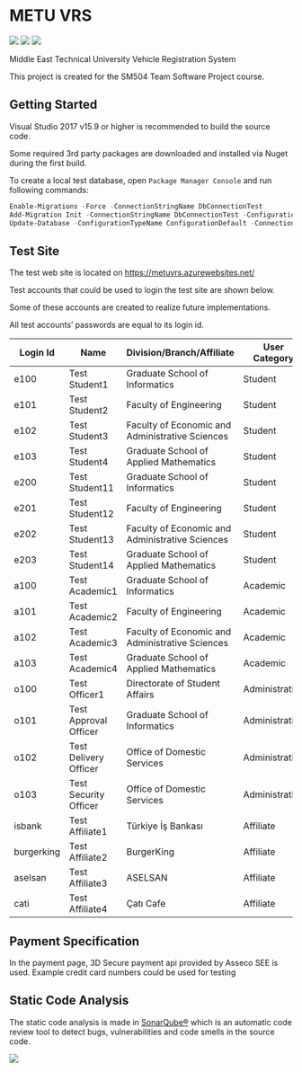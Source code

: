 ﻿# METU VRS
![](https://sonarcloud.io/api/project_badges/measure?project=alatas_METUVRS&metric=sqale_rating) ![](https://sonarcloud.io/api/project_badges/measure?project=alatas_METUVRS&metric=ncloc) ![](https://sonarcloud.io/api/project_badges/measure?project=alatas_METUVRS&metric=coverage)

Middle East Technical University Vehicle Registration System

This project is created for the SM504 Team Software Project course.

## Getting Started
Visual Studio 2017 v15.9 or higher is recommended to build the source code.

Some required 3rd party packages are downloaded and installed via Nuget during the first build.

To create a local test database, open `Package Manager Console` and run following commands:

```powershell
Enable-Migrations -Force -ConnectionStringName DbConnectionTest
Add-Migration Init -ConnectionStringName DbConnectionTest -ConfigurationTypeName ConfigurationDefault 
Update-Database -ConfigurationTypeName ConfigurationDefault -ConnectionStringName DbConnectionTest
```
## Test Site
The test web site is located on https://metuvrs.azurewebsites.net/

Test accounts that could be used to login the test site are shown below. 

Some of these accounts are created to realize future implementations. 

All test accounts’ passwords are equal to its login id.

| Login Id | Name | Division/Branch/Affiliate | User Category | Test |
|---|---|---|---|---|
| e100 | Test Student1 | Graduate School of Informatics | Student | Approval |
| e101 | Test Student2 | Faculty of Engineering | Student | Payment |
| e102 | Test Student3 | Faculty of Economic and Administrative Sciences | Student | Delivery |
| e103 | Test Student4 | Graduate School of Applied Mathematics | Student | Renew |
| e200 | Test Student11 | Graduate School of Informatics | Student | Approval |
| e201 | Test Student12 | Faculty of Engineering | Student | Payment |
| e202 | Test Student13 | Faculty of Economic and Administrative Sciences | Student | Delivery |
| e203 | Test Student14 | Graduate School of Applied Mathematics | Student | Renew |
| a100 | Test Academic1 | Graduate School of Informatics | Academic | Application |
| a101 | Test Academic2 | Faculty of Engineering | Academic | Application |
| a102 | Test Academic3 | Faculty of Economic and Administrative Sciences | Academic | Application |
| a103 | Test Academic4 | Graduate School of Applied Mathematics | Academic | Application |
| o100 | Test Officer1 | Directorate of Student Affairs | Administrative | Application |
| o101 | Test Approval Officer | Graduate School of Informatics | Administrative | Approval |
| o102 | Test Delivery Officer | Office of Domestic Services | Administrative | Delivery |
| o103 | Test Security Officer | Office of Domestic Services | Administrative | - |
| isbank | Test Affiliate1 | Türkiye İş Bankası | Affiliate | Affiliate Application |
| burgerking | Test Affiliate2 | BurgerKing | Affiliate | Affiliate Application |
| aselsan | Test Affiliate3 | ASELSAN | Affiliate | Affiliate Application | 
| cati | Test Affiliate4 | Çatı Cafe | Affiliate | Affiliate Application |

## Payment Specification
In the payment page, 3D Secure payment api provided by Asseco SEE is used. Example credit card numbers could be used for testing

## Static Code Analysis
The static code analysis is made in [SonarQube®](https://www.sonarqube.org) which is an automatic code review tool to detect bugs, vulnerabilities and code smells in the source code.

![](https://sonarcloud.io/images/project_badges/sonarcloud-white.svg)